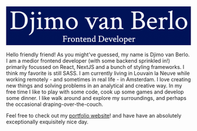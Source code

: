 <p align="center">
  <img src="https://github.com/Djimovanberlo/Djimovanberlo/blob/main/djimovanberlo.png">
</p>

Hello friendly friend! As you might've guessed, my name is Djimo van Berlo. I am a medior frontend developer (with some backend sprinkled in!) primarily focussed on React, NextJS and a bunch of styling frameworks. I think my favorite is still SASS. I am currently living in Louvain la Neuve while working remotely - and sometimes in real life - in Amsterdam. I love creating new things and solving problems in an analytical and creative way. In my free time I like to play with some code, cook up some games and develop some dinner. I like walk around and explore my surroundings, and perhaps the occasional draping-over-the-couch.

Feel free to check out my [portfolio website](https://djimovanberlo.vercel.app/)! and have have an absolutely exceptionally exquisitely nice day.

